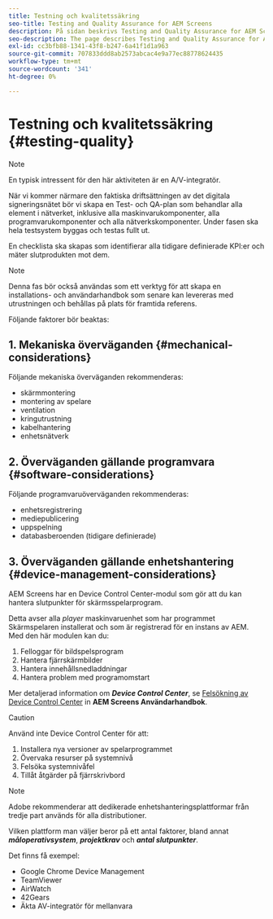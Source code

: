 ```yaml
---
title: Testning och kvalitetssäkring
seo-title: Testing and Quality Assurance for AEM Screens
description: På sidan beskrivs Testing and Quality Assurance for AEM Screens Best Practices Guide
seo-description: The page describes Testing and Quality Assurance for AEM Screens Best Practices Guide
exl-id: cc3bfb88-1341-43f8-b247-6a41f1d1a963
source-git-commit: 707833ddd8ab2573abcac4e9a77ec88778624435
workflow-type: tm+mt
source-wordcount: '341'
ht-degree: 0%

---
```


# Testning och kvalitetssäkring {#testing-quality}

>[!NOTE]
>En typisk intressent för den här aktiviteten är en A/V-integratör.

När vi kommer närmare den faktiska driftsättningen av det digitala signeringsnätet bör vi skapa en Test- och QA-plan som behandlar alla element i nätverket, inklusive alla maskinvarukomponenter, alla programvarukomponenter och alla nätverkskomponenter.
Under fasen ska hela testsystem byggas och testas fullt ut.

En checklista ska skapas som identifierar alla tidigare definierade KPI:er och mäter slutprodukten mot dem.

>[!NOTE]
>
>Denna fas bör också användas som ett verktyg för att skapa en installations- och användarhandbok som senare kan levereras med utrustningen och behållas på plats för framtida referens.

Följande faktorer bör beaktas:

## 1. Mekaniska överväganden {#mechanical-considerations}

Följande mekaniska överväganden rekommenderas:

* skärmmontering
* montering av spelare
* ventilation
* kringutrustning
* kabelhantering
* enhetsnätverk

## 2. Överväganden gällande programvara {#software-considerations}

Följande programvaruöverväganden rekommenderas:

* enhetsregistrering
* mediepublicering
* uppspelning
* databasberoenden (tidigare definierade)


## 3. Överväganden gällande enhetshantering {#device-management-considerations}

AEM Screens har en Device Control Center-modul som gör att du kan hantera slutpunkter för skärmsspelarprogram.

Detta avser alla *player* maskinvaruenhet som har programmet Skärmspelaren installerat och som är registrerad för en instans av AEM.
Med den här modulen kan du:

1. Felloggar för bildspelsprogram
1. Hantera fjärrskärmbilder
1. Hantera innehållsnedladdningar
1. Hantera problem med programomstart

Mer detaljerad information om ***Device Control Center***, se [Felsökning av Device Control Center](https://helpx.adobe.com/experience-manager/6-5/screens/using/monitoring-screens.html) in **AEM Screens Användarhandbok**.

>[!CAUTION]
>
> Använd inte Device Control Center för att:
> 1. Installera nya versioner av spelarprogrammet
> 1. Övervaka resurser på systemnivå
> 1. Felsöka systemnivåfel
> 1. Tillåt åtgärder på fjärrskrivbord



>[!NOTE]
>
> Adobe rekommenderar att dedikerade enhetshanteringsplattformar från tredje part används för alla distributioner.

Vilken plattform man väljer beror på ett antal faktorer, bland annat ***måloperativsystem***, ***projektkrav*** och ***antal slutpunkter***.

Det finns få exempel:

* Google Chrome Device Management
* TeamViewer
* AirWatch
* 42Gears
* Äkta AV-integratör för mellanvara
